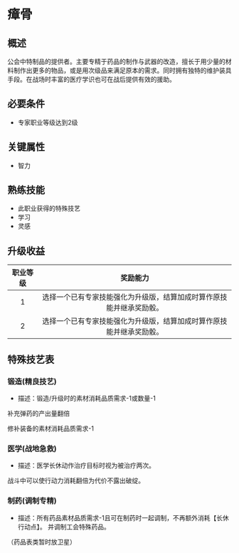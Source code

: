 # 瘴骨

## 概述

公会中特制品的提供者。主要专精于药品的制作与武器的改造，擅长于用少量的材料制作出更多的物品，或是用次级品来满足原本的需求。同时拥有独特的维护装具手段。在战场时丰富的医疗学识也可在战后提供有效的援助。

## 必要条件

* 专家职业等级达到2级

## 关键属性

* 智力

## 熟练技能

* 此职业获得的特殊技艺
* 学习
* 灵感

## 升级收益

职业等级|奖励能力
:--:|:--:
1|选择一个已有专家技能强化为升级版，结算加成时算作原技能并继承奖励骰。
2|选择一个已有专家技能强化为升级版，结算加成时算作原技能并继承奖励骰。

## 特殊技艺表

### 锻造(精良技艺)

* 描述：锻造/升级时的素材消耗品质需求-1或数量-1

补充弹药的产出量翻倍

修补装备的素材消耗品质需求-1

### 医学(战地急救)

* 描述：医学长休动作治疗目标时视为被治疗两次。

战斗中可以使行动力消耗翻倍为代价不露出破绽。


### 制药(调制专精)

* 描述：所有药品素材品质需求-1且可在制药时一起调制，不再额外消耗【长休行动点】。
并调制工会特殊药品。

（药品表类暂时放卫星）
